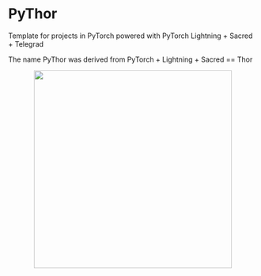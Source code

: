 # PyThor
Template for projects in PyTorch powered with PyTorch Lightning + Sacred + Telegrad

The name PyThor was derived from PyTorch + Lightning + Sacred == Thor


<p align="center">
  <img src="https://media.giphy.com/media/WmuDTrWdBcOiKbrLFe/giphy.gif" width="400"/>
</p>
